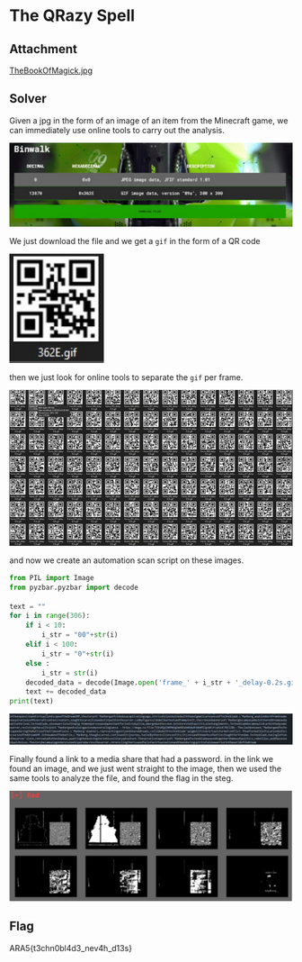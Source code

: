 # The QRazy Spell

## Attachment
[TheBookOfMagick.jpg](attachment/TheBookOfMagick.jpg)

## Solver

Given a jpg in the form of an image of an item from the Minecraft game, we can immediately use online tools to carry out the analysis.

![alt text](images/image_1.png)

We just download the file and we get a `gif` in the form of a QR code

![alt text](images/image_2.png)

then we just look for online tools to separate the `gif` per frame.

![alt text](images/image_3.png)

and now we create an automation scan script on these images.

```python
from PIL import Image
from pyzbar.pyzbar import decode

text = ""
for i in range(306):
    if i < 10:
        i_str = "00"+str(i)
    elif i < 100:
        i_str = "0"+str(i)
    else :
        i_str = str(i)
    decoded_data = decode(Image.open('frame_' + i_str + '_delay-0.2s.gif'))[0].data.decode()
    text += decoded_data
print(text)
```

![alt text](images/image_4.png)

Finally found a link to a media share that had a password. in the link we found an image, and we just went straight to the image, then we used the same tools to analyze the file, and found the flag in the steg.

![alt text](images/image_5.png)

## Flag
ARA5{t3chn0bl4d3_nev4h_d13s}